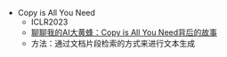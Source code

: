 

- Copy is All You Need
  - ICLR2023  
  - [聊聊我的AI大黄蜂：Copy is All You Need背后的故事](https://zhuanlan.zhihu.com/p/647457020)
  - 方法：通过文档片段检索的方式来进行文本生成

